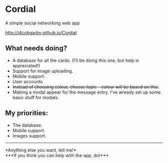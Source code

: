 # Cordial
A simple social networking web app

http://j4cobgarby.github.io/Cordial

## What needs doing?
  - A database for all the cards. (I'll be doing this one, but help is appreciated!)
  - Support for image uploading.
  - Mobile support.
  - User accounts
  - ~~Instead of choosing colour, choose topic - colour will be based on this.~~
  - Making a modal appear for the message entry. I've already set up some basic
    stuff for modals.

## My priorities:
  - The database.
  - Mobile support.
  - Images support.
<hr>
*Anything else you want, tell me!*<br>
***If you think you can help with the app, do!***

